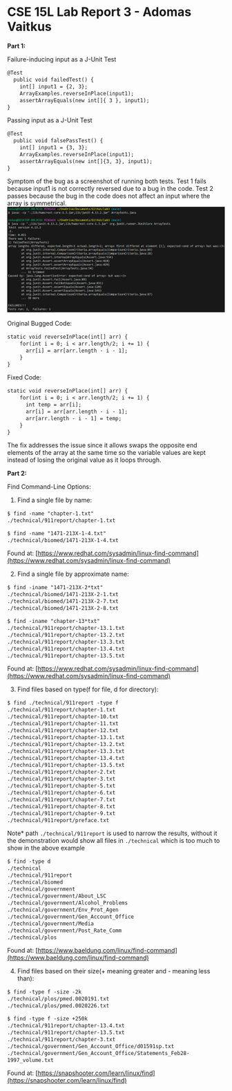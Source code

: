 # CSE 15L Lab Report 3 - Adomas Vaitkus

**Part 1:**

Failure-inducing input as a J-Unit Test
```
@Test
  public void failedTest() {
    int[] input1 = {2, 3};
    ArrayExamples.reverseInPlace(input1);
    assertArrayEquals(new int[]{ 3 }, input1);
}
```

Passing input as a J-Unit Test
```
@Test
  public void falsePassTest() {
    int[] input1 = {3, 3};
    ArrayExamples.reverseInPlace(input1);
    assertArrayEquals(new int[]{3, 3}, input1);
}
```

Symptom of the bug as a screenshot of running both tests. Test 1 fails because input1 is not correctly reversed due to a bug in the code. Test 2 passes because the bug in the code does not affect an input where the array is symmetrical.
![Image](SymptomOfABug.png)

Original Bugged Code:
```
static void reverseInPlace(int[] arr) {
    for(int i = 0; i < arr.length/2; i += 1) {
      arr[i] = arr[arr.length - i - 1];
    }
}
```

Fixed Code:
```
static void reverseInPlace(int[] arr) {
    for(int i = 0; i < arr.length/2; i += 1) {
      int temp = arr[i];
      arr[i] = arr[arr.length - i - 1];
      arr[arr.length - i - 1] = temp;
    }
}
```

The fix addresses the issue since it allows swaps the opposite end elements of the array at the same time so the variable values are kept instead of losing the original value as it loops through.

**Part 2:**

Find Command-Line Options:

1. Find a single file by name:
```
$ find -name "chapter-1.txt"
./technical/911report/chapter-1.txt
```
```
$ find -name "1471-213X-1-4.txt"
./technical/biomed/1471-213X-1-4.txt
```
Found at: [https://www.redhat.com/sysadmin/linux-find-command](https://www.redhat.com/sysadmin/linux-find-command)


2. Find a single file by approximate name:
```
$ find -iname "1471-213X-2*txt"
./technical/biomed/1471-213X-2-1.txt
./technical/biomed/1471-213X-2-7.txt
./technical/biomed/1471-213X-2-8.txt
```
```
$ find -iname "chapter-13*txt"
./technical/911report/chapter-13.1.txt
./technical/911report/chapter-13.2.txt
./technical/911report/chapter-13.3.txt
./technical/911report/chapter-13.4.txt
./technical/911report/chapter-13.5.txt
```
Found at: [https://www.redhat.com/sysadmin/linux-find-command](https://www.redhat.com/sysadmin/linux-find-command)


3. Find files based on type(f for file, d for directory):
```
$ find ./technical/911report -type f
./technical/911report/chapter-1.txt
./technical/911report/chapter-10.txt
./technical/911report/chapter-11.txt
./technical/911report/chapter-12.txt
./technical/911report/chapter-13.1.txt
./technical/911report/chapter-13.2.txt
./technical/911report/chapter-13.3.txt
./technical/911report/chapter-13.4.txt
./technical/911report/chapter-13.5.txt
./technical/911report/chapter-2.txt
./technical/911report/chapter-3.txt
./technical/911report/chapter-5.txt
./technical/911report/chapter-6.txt
./technical/911report/chapter-7.txt
./technical/911report/chapter-8.txt
./technical/911report/chapter-9.txt
./technical/911report/preface.txt
```
Note* path `./technical/911report` is used to narrow the results, without it the demonstration would show all files in `./technical` which is too much to show in the above example
```
$ find -type d
./technical
./technical/911report
./technical/biomed
./technical/government
./technical/government/About_LSC
./technical/government/Alcohol_Problems
./technical/government/Env_Prot_Agen
./technical/government/Gen_Account_Office
./technical/government/Media
./technical/government/Post_Rate_Comm
./technical/plos
```
Found at: [https://www.baeldung.com/linux/find-command](https://www.baeldung.com/linux/find-command)


4. Find files based on their size(+ meaning greater and - meaning less than):
```
$ find -type f -size -2k
./technical/plos/pmed.0020191.txt
./technical/plos/pmed.0020226.txt
```
```
$ find -type f -size +250k
./technical/911report/chapter-13.4.txt
./technical/911report/chapter-13.5.txt
./technical/911report/chapter-3.txt
./technical/government/Gen_Account_Office/d01591sp.txt
./technical/government/Gen_Account_Office/Statements_Feb28-1997_volume.txt
```
Found at: [https://snapshooter.com/learn/linux/find](https://snapshooter.com/learn/linux/find)
